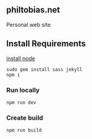## philtobias.net

Personal web site

## Install Requirements

[install node](https://nodejs.org/download/)

```
sudo gem install sass jekyll
npm i
```

### Run locally

```
npm run dev
```

### Create build

```
npm run build
```